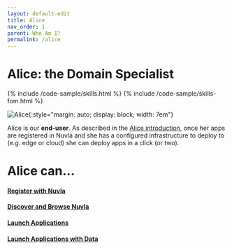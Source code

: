 ```yaml
---
layout: default-edit
title: Alice
nav_order: 1
parent: Who Am I?
permalink: /alice
---
```


# Alice: the Domain Specialist

{% include /code-sample/skills.html %} {% include /code-sample/skills-fom.html %} 

![Alice](/docs/assets/alice.png){:style="margin: auto; display: block; width: 7em"}

Alice is our **end-user**. As described in the [Alice introduction](/whoami#alice-the-domain-specialist), once her apps are registered in Nuvla and she has a configured infrastructure to deploy to (e.g. edge or cloud) she can deploy apps in a click (or two).


# Alice can... 

#### [Register with Nuvla](/nuvla/register)

#### [Discover and Browse Nuvla](/nuvla/discover)

#### [Launch Applications](/nuvla/launch-applications)

#### [Launch Applications with Data](/nuvla/data-app)